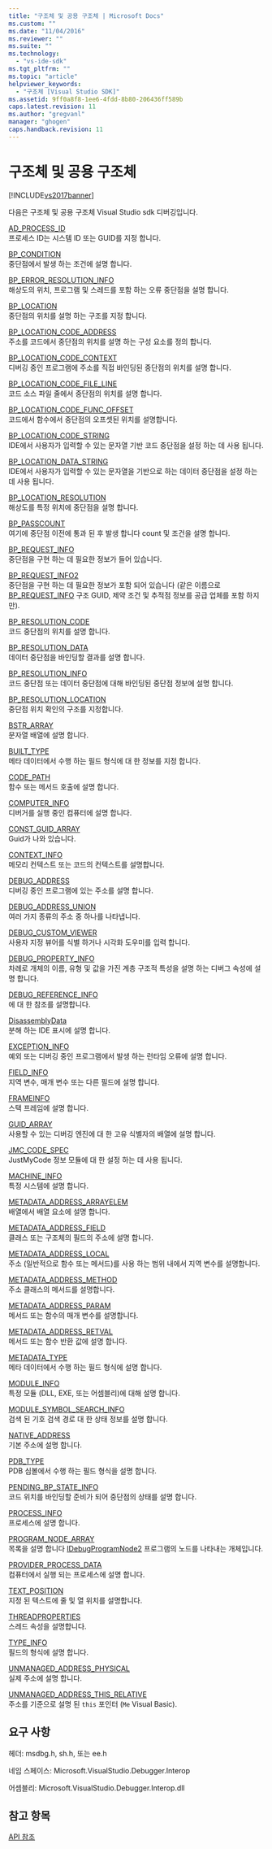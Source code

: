 ```yaml
---
title: "구조체 및 공용 구조체 | Microsoft Docs"
ms.custom: ""
ms.date: "11/04/2016"
ms.reviewer: ""
ms.suite: ""
ms.technology: 
  - "vs-ide-sdk"
ms.tgt_pltfrm: ""
ms.topic: "article"
helpviewer_keywords: 
  - "구조체 [Visual Studio SDK]"
ms.assetid: 9ff0a8f8-1ee6-4fdd-8b80-206436ff589b
caps.latest.revision: 11
ms.author: "gregvanl"
manager: "ghogen"
caps.handback.revision: 11
---
```

# 구조체 및 공용 구조체
[!INCLUDE[vs2017banner](../../../code-quality/includes/vs2017banner.md)]

다음은 구조체 및 공용 구조체 Visual Studio sdk 디버깅입니다.  
  
 [AD\_PROCESS\_ID](../../../extensibility/debugger/reference/ad-process-id.md)  
 프로세스 ID는 시스템 ID 또는 GUID를 지정 합니다.  
  
 [BP\_CONDITION](../../../extensibility/debugger/reference/bp-condition.md)  
 중단점에서 발생 하는 조건에 설명 합니다.  
  
 [BP\_ERROR\_RESOLUTION\_INFO](../../../extensibility/debugger/reference/bp-error-resolution-info.md)  
 해상도의 위치, 프로그램 및 스레드를 포함 하는 오류 중단점을 설명 합니다.  
  
 [BP\_LOCATION](../../../extensibility/debugger/reference/bp-location.md)  
 중단점의 위치를 설명 하는 구조를 지정 합니다.  
  
 [BP\_LOCATION\_CODE\_ADDRESS](../../../extensibility/debugger/reference/bp-location-code-address.md)  
 주소를 코드에서 중단점의 위치를 설명 하는 구성 요소를 정의 합니다.  
  
 [BP\_LOCATION\_CODE\_CONTEXT](../../../extensibility/debugger/reference/bp-location-code-context.md)  
 디버깅 중인 프로그램에 주소를 직접 바인딩된 중단점의 위치를 설명 합니다.  
  
 [BP\_LOCATION\_CODE\_FILE\_LINE](../../../extensibility/debugger/reference/bp-location-code-file-line.md)  
 코드 소스 파일 줄에서 중단점의 위치를 설명 합니다.  
  
 [BP\_LOCATION\_CODE\_FUNC\_OFFSET](../../../extensibility/debugger/reference/bp-location-code-func-offset.md)  
 코드에서 함수에서 중단점의 오프셋된 위치를 설명합니다.  
  
 [BP\_LOCATION\_CODE\_STRING](../../../extensibility/debugger/reference/bp-location-code-string.md)  
 IDE에서 사용자가 입력할 수 있는 문자열 기반 코드 중단점을 설정 하는 데 사용 됩니다.  
  
 [BP\_LOCATION\_DATA\_STRING](../../../extensibility/debugger/reference/bp-location-data-string.md)  
 IDE에서 사용자가 입력할 수 있는 문자열을 기반으로 하는 데이터 중단점을 설정 하는 데 사용 됩니다.  
  
 [BP\_LOCATION\_RESOLUTION](../../../extensibility/debugger/reference/bp-location-resolution.md)  
 해상도를 특정 위치에 중단점을 설명 합니다.  
  
 [BP\_PASSCOUNT](../../../extensibility/debugger/reference/bp-passcount.md)  
 여기에 중단점 이전에 통과 된 후 발생 합니다 count 및 조건을 설명 합니다.  
  
 [BP\_REQUEST\_INFO](../../../extensibility/debugger/reference/bp-request-info.md)  
 중단점을 구현 하는 데 필요한 정보가 들어 있습니다.  
  
 [BP\_REQUEST\_INFO2](../../../extensibility/debugger/reference/bp-request-info2.md)  
 중단점을 구현 하는 데 필요한 정보가 포함 되어 있습니다 \(같은 이름으로 [BP\_REQUEST\_INFO](../../../extensibility/debugger/reference/bp-request-info.md) 구조 GUID, 제약 조건 및 추적점 정보를 공급 업체를 포함 하지만\).  
  
 [BP\_RESOLUTION\_CODE](../../../extensibility/debugger/reference/bp-resolution-code.md)  
 코드 중단점의 위치를 설명 합니다.  
  
 [BP\_RESOLUTION\_DATA](../../../extensibility/debugger/reference/bp-resolution-data.md)  
 데이터 중단점을 바인딩할 결과를 설명 합니다.  
  
 [BP\_RESOLUTION\_INFO](../../../extensibility/debugger/reference/bp-resolution-info.md)  
 코드 중단점 또는 데이터 중단점에 대해 바인딩된 중단점 정보에 설명 합니다.  
  
 [BP\_RESOLUTION\_LOCATION](../../../extensibility/debugger/reference/bp-resolution-location.md)  
 중단점 위치 확인의 구조를 지정합니다.  
  
 [BSTR\_ARRAY](../../../extensibility/debugger/reference/bstr-array.md)  
 문자열 배열에 설명 합니다.  
  
 [BUILT\_TYPE](../../../extensibility/debugger/reference/built-type.md)  
 메타 데이터에서 수행 하는 필드 형식에 대 한 정보를 지정 합니다.  
  
 [CODE\_PATH](../../../extensibility/debugger/reference/code-path.md)  
 함수 또는 메서드 호출에 설명 합니다.  
  
 [COMPUTER\_INFO](../../../extensibility/debugger/reference/computer-info.md)  
 디버거를 실행 중인 컴퓨터에 설명 합니다.  
  
 [CONST\_GUID\_ARRAY](../../../extensibility/debugger/reference/const-guid-array.md)  
 Guid가 나와 있습니다.  
  
 [CONTEXT\_INFO](../../../extensibility/debugger/reference/context-info.md)  
 메모리 컨텍스트 또는 코드의 컨텍스트를 설명합니다.  
  
 [DEBUG\_ADDRESS](../../../extensibility/debugger/reference/debug-address.md)  
 디버깅 중인 프로그램에 있는 주소를 설명 합니다.  
  
 [DEBUG\_ADDRESS\_UNION](../../../extensibility/debugger/reference/debug-address-union.md)  
 여러 가지 종류의 주소 중 하나를 나타냅니다.  
  
 [DEBUG\_CUSTOM\_VIEWER](../../../extensibility/debugger/reference/debug-custom-viewer.md)  
 사용자 지정 뷰어를 식별 하거나 시각화 도우미를 입력 합니다.  
  
 [DEBUG\_PROPERTY\_INFO](../../../extensibility/debugger/reference/debug-property-info.md)  
 차례로 개체의 이름, 유형 및 값을 가진 계층 구조적 특성을 설명 하는 디버그 속성에 설명 합니다.  
  
 [DEBUG\_REFERENCE\_INFO](../../../extensibility/debugger/reference/debug-reference-info.md)  
 에 대 한 참조를 설명합니다.  
  
 [DisassemblyData](../../../extensibility/debugger/reference/disassemblydata.md)  
 분해 하는 IDE 표시에 설명 합니다.  
  
 [EXCEPTION\_INFO](../../../extensibility/debugger/reference/exception-info.md)  
 예외 또는 디버깅 중인 프로그램에서 발생 하는 런타임 오류에 설명 합니다.  
  
 [FIELD\_INFO](../../../extensibility/debugger/reference/field-info.md)  
 지역 변수, 매개 변수 또는 다른 필드에 설명 합니다.  
  
 [FRAMEINFO](../../../extensibility/debugger/reference/frameinfo.md)  
 스택 프레임에 설명 합니다.  
  
 [GUID\_ARRAY](../../../extensibility/debugger/reference/guid-array.md)  
 사용할 수 있는 디버깅 엔진에 대 한 고유 식별자의 배열에 설명 합니다.  
  
 [JMC\_CODE\_SPEC](../../../extensibility/debugger/reference/jmc-code-spec.md)  
 JustMyCode 정보 모듈에 대 한 설정 하는 데 사용 됩니다.  
  
 [MACHINE\_INFO](../../../extensibility/debugger/reference/machine-info.md)  
 특정 시스템에 설명 합니다.  
  
 [METADATA\_ADDRESS\_ARRAYELEM](../../../extensibility/debugger/reference/metadata-address-arrayelem.md)  
 배열에서 배열 요소에 설명 합니다.  
  
 [METADATA\_ADDRESS\_FIELD](../../../extensibility/debugger/reference/metadata-address-field.md)  
 클래스 또는 구조체의 필드의 주소에 설명 합니다.  
  
 [METADATA\_ADDRESS\_LOCAL](../../../extensibility/debugger/reference/metadata-address-local.md)  
 주소 \(일반적으로 함수 또는 메서드\)를 사용 하는 범위 내에서 지역 변수를 설명합니다.  
  
 [METADATA\_ADDRESS\_METHOD](../../../extensibility/debugger/reference/metadata-address-method.md)  
 주소 클래스의 메서드를 설명합니다.  
  
 [METADATA\_ADDRESS\_PARAM](../../../extensibility/debugger/reference/metadata-address-param.md)  
 메서드 또는 함수의 매개 변수를 설명합니다.  
  
 [METADATA\_ADDRESS\_RETVAL](../../../extensibility/debugger/reference/metadata-address-retval.md)  
 메서드 또는 함수 반환 값에 설명 합니다.  
  
 [METADATA\_TYPE](../../../extensibility/debugger/reference/metadata-type.md)  
 메타 데이터에서 수행 하는 필드 형식에 설명 합니다.  
  
 [MODULE\_INFO](../../../extensibility/debugger/reference/module-info.md)  
 특정 모듈 \(DLL, EXE, 또는 어셈블리\)에 대해 설명 합니다.  
  
 [MODULE\_SYMBOL\_SEARCH\_INFO](../../../extensibility/debugger/reference/module-symbol-search-info.md)  
 검색 된 기호 검색 경로 대 한 상태 정보를 설명 합니다.  
  
 [NATIVE\_ADDRESS](../../../extensibility/debugger/reference/native-address.md)  
 기본 주소에 설명 합니다.  
  
 [PDB\_TYPE](../../../extensibility/debugger/reference/pdb-type.md)  
 PDB 심볼에서 수행 하는 필드 형식을 설명 합니다.  
  
 [PENDING\_BP\_STATE\_INFO](../../../extensibility/debugger/reference/pending-bp-state-info.md)  
 코드 위치를 바인딩할 준비가 되어 중단점의 상태를 설명 합니다.  
  
 [PROCESS\_INFO](../../../extensibility/debugger/reference/process-info.md)  
 프로세스에 설명 합니다.  
  
 [PROGRAM\_NODE\_ARRAY](../../../extensibility/debugger/reference/program-node-array.md)  
 목록을 설명 합니다 [IDebugProgramNode2](../../../extensibility/debugger/reference/idebugprogramnode2.md) 프로그램의 노드를 나타내는 개체입니다.  
  
 [PROVIDER\_PROCESS\_DATA](../../../extensibility/debugger/reference/provider-process-data.md)  
 컴퓨터에서 실행 되는 프로세스에 설명 합니다.  
  
 [TEXT\_POSITION](../../../extensibility/debugger/reference/text-position.md)  
 지정 된 텍스트에 줄 및 열 위치를 설명합니다.  
  
 [THREADPROPERTIES](../../../extensibility/debugger/reference/threadproperties.md)  
 스레드 속성을 설명합니다.  
  
 [TYPE\_INFO](../../../extensibility/debugger/reference/type-info.md)  
 필드의 형식에 설명 합니다.  
  
 [UNMANAGED\_ADDRESS\_PHYSICAL](../../../extensibility/debugger/reference/unmanaged-address-physical.md)  
 실제 주소에 설명 합니다.  
  
 [UNMANAGED\_ADDRESS\_THIS\_RELATIVE](../../../extensibility/debugger/reference/unmanaged-address-this-relative.md)  
 주소를 기준으로 설명 된 `this` 포인터 \(`Me` Visual Basic\).  
  
## 요구 사항  
 헤더: msdbg.h, sh.h, 또는 ee.h  
  
 네임 스페이스: Microsoft.VisualStudio.Debugger.Interop  
  
 어셈블리: Microsoft.VisualStudio.Debugger.Interop.dll  
  
## 참고 항목  
 [API 참조](../../../extensibility/debugger/reference/api-reference-visual-studio-debugging.md)